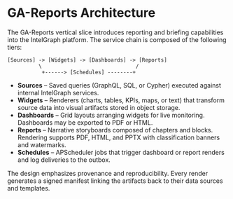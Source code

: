 # GA-Reports Architecture

The GA-Reports vertical slice introduces reporting and briefing capabilities into the IntelGraph platform. The service chain is composed of the following tiers:

```
[Sources] -> [Widgets] -> [Dashboards] -> [Reports]
          \                              /
           +------> [Schedules] --------+
```

- **Sources** – Saved queries (GraphQL, SQL, or Cypher) executed against internal IntelGraph services.
- **Widgets** – Renderers (charts, tables, KPIs, maps, or text) that transform source data into visual artifacts stored in object storage.
- **Dashboards** – Grid layouts arranging widgets for live monitoring. Dashboards may be exported to PDF or HTML.
- **Reports** – Narrative storyboards composed of chapters and blocks. Rendering supports PDF, HTML, and PPTX with classification banners and watermarks.
- **Schedules** – APScheduler jobs that trigger dashboard or report renders and log deliveries to the outbox.

The design emphasizes provenance and reproducibility. Every render generates a signed manifest linking the artifacts back to their data sources and templates.
